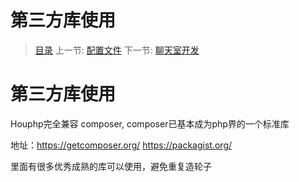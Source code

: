#  第三方库使用

   > [目录](<index.md>)
   > 上一节: [配置文件](<1.8.md>)
   > 下一节: [聊天室开发](<1.10.md>)


   第三方库使用
   ========

   
   Houphp完全兼容 composer,  composer已基本成为php界的一个标准库

   地址：https://getcomposer.org/   https://packagist.org/

   里面有很多优秀成熟的库可以使用，避免重复造轮子